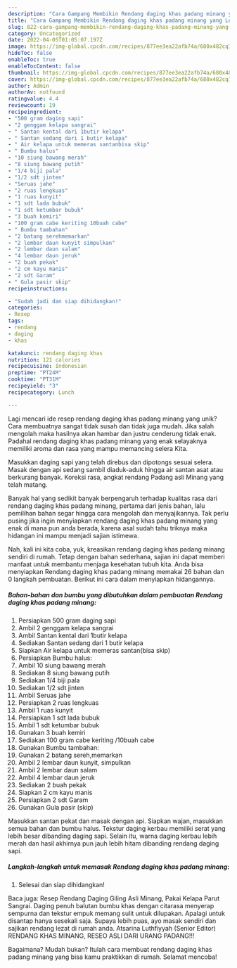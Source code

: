 ```yaml
---
description: "Cara Gampang Membikin Rendang daging khas padang minang yang Lezat Sekali"
title: "Cara Gampang Membikin Rendang daging khas padang minang yang Lezat Sekali"
slug: 822-cara-gampang-membikin-rendang-daging-khas-padang-minang-yang-lezat-sekali
category: Uncategorized
date: 2022-04-05T01:05:07.197Z
image: https://img-global.cpcdn.com/recipes/877ee3ea22afb74a/680x482cq70/rendang-daging-khas-padang-minang-foto-resep-utama.jpg
hideToc: false
enableToc: true
enableTocContent: false
thumbnail: https://img-global.cpcdn.com/recipes/877ee3ea22afb74a/680x482cq70/rendang-daging-khas-padang-minang-foto-resep-utama.jpg
cover: https://img-global.cpcdn.com/recipes/877ee3ea22afb74a/680x482cq70/rendang-daging-khas-padang-minang-foto-resep-utama.jpg
author: Admin
authorAv: notfound
ratingvalue: 4.4
reviewcount: 19
recipeingredient:
- "500 gram daging sapi"
- "2 genggam kelapa sangrai"
- " Santan kental dari 1butir kelapa"
- " Santan sedang dari 1 butir kelapa"
- " Air kelapa untuk memeras santanbisa skip"
- " Bumbu halus"
- "10 siung bawang merah"
- "8 siung bawang putih"
- "1/4 biji pala"
- "1/2 sdt jinten"
- "Seruas jahe"
- "2 ruas lengkuas"
- "1 ruas kunyit"
- "1 sdt lada bubuk"
- "1 sdt ketumbar bubuk"
- "3 buah kemiri"
- "100 gram cabe keriting 10buah cabe"
- " Bumbu tambahan"
- "2 batang serehmemarkan"
- "2 lembar daun kunyit simpulkan"
- "2 lembar daun salam"
- "4 lembar daun jeruk"
- "2 buah pekak"
- "2 cm kayu manis"
- "2 sdt Garam"
- " Gula pasir skip"
recipeinstructions:

- "Sudah jadi dan siap dihidangkan!"
categories:
- Resep
tags:
- rendang
- daging
- khas

katakunci: rendang daging khas 
nutrition: 121 calories
recipecuisine: Indonesian
preptime: "PT24M"
cooktime: "PT31M"
recipeyield: "3"
recipecategory: Lunch

---
```





Lagi mencari ide resep rendang daging khas padang minang yang unik? Cara membuatnya sangat tidak susah dan tidak juga mudah. Jika salah mengolah maka hasilnya akan hambar dan justru cenderung tidak enak. Padahal rendang daging khas padang minang yang enak selayaknya memiliki aroma dan rasa yang mampu memancing selera Kita.





Masukkan daging sapi yang telah direbus dan dipotongs sesuai selera. Masak dengan api sedang sambil diaduk-aduk hingga air santan asat atau berkurang banyak. Koreksi rasa, angkat rendang Padang asli Minang yang telah matang.

Banyak hal yang sedikit banyak berpengaruh terhadap kualitas rasa dari rendang daging khas padang minang, pertama dari jenis bahan, lalu pemilihan bahan segar hingga cara mengolah dan menyajikannya. Tak perlu pusing jika ingin menyiapkan rendang daging khas padang minang yang enak di mana pun anda berada, karena asal sudah tahu triknya maka hidangan ini mampu menjadi sajian istimewa.






Nah, kali ini kita coba, yuk, kreasikan rendang daging khas padang minang sendiri di rumah. Tetap dengan bahan sederhana, sajian ini dapat memberi manfaat untuk membantu menjaga kesehatan tubuh kita. Anda bisa menyiapkan Rendang daging khas padang minang memakai 26 bahan dan 0 langkah pembuatan. Berikut ini cara dalam menyiapkan hidangannya.

<!--inarticleads1-->

##### Bahan-bahan dan bumbu yang dibutuhkan dalam pembuatan Rendang daging khas padang minang:

1. Persiapkan 500 gram daging sapi
1. Ambil 2 genggam kelapa sangrai
1. Ambil  Santan kental dari 1butir kelapa
1. Sediakan  Santan sedang dari 1 butir kelapa
1. Siapkan  Air kelapa untuk memeras santan(bisa skip)
1. Persiapkan  Bumbu halus:
1. Ambil 10 siung bawang merah
1. Sediakan 8 siung bawang putih
1. Sediakan 1/4 biji pala
1. Sediakan 1/2 sdt jinten
1. Ambil Seruas jahe
1. Persiapkan 2 ruas lengkuas
1. Ambil 1 ruas kunyit
1. Persiapkan 1 sdt lada bubuk
1. Ambil 1 sdt ketumbar bubuk
1. Gunakan 3 buah kemiri
1. Sediakan 100 gram cabe keriting /10buah cabe
1. Gunakan  Bumbu tambahan:
1. Gunakan 2 batang sereh,memarkan
1. Ambil 2 lembar daun kunyit, simpulkan
1. Ambil 2 lembar daun salam
1. Ambil 4 lembar daun jeruk
1. Sediakan 2 buah pekak
1. Siapkan 2 cm kayu manis
1. Persiapkan 2 sdt Garam
1. Gunakan  Gula pasir (skip)


Masukkan santan pekat dan masak dengan api. Siapkan wajan, masukkan semua bahan dan bumbu halus. Tekstur daging kerbau memiliki serat yang lebih besar dibanding daging sapi. Selain itu, warna daging kerbau lebih merah dan hasil akhirnya pun jauh lebih hitam dibanding rendang daging sapi. 

<!--inarticleads2-->

##### Langkah-langkah untuk memasak Rendang daging khas padang minang:


1. Selesai dan siap dihidangkan!

Baca juga: Resep Rendang Daging Giling Asli Minang, Pakai Kelapa Parut Sangrai. Daging penuh balutan bumbu khas dengan citarasa menyerap sempurna dan tekstur empuk memang sulit untuk dilupakan. Apalagi untuk disantap hanya sesekali saja. Supaya lebih puas, ayo masak sendiri dan sajikan rendang lezat di rumah anda. Atsarina Luthfiyyah (Senior Editor) RENDANG KHAS MINANG, RESEO ASLI DARI URANG PADANG!!! 

Bagaimana? Mudah bukan? Itulah cara membuat rendang daging khas padang minang yang bisa kamu praktikkan di rumah. Selamat mencoba!
